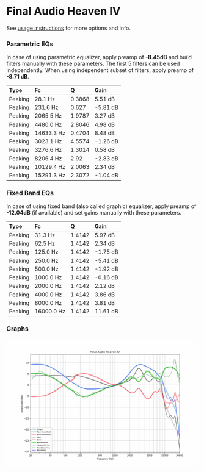 # Final Audio Heaven IV
See [usage instructions](https://github.com/jaakkopasanen/AutoEq#usage) for more options and info.

### Parametric EQs
In case of using parametric equalizer, apply preamp of **-8.45dB** and build filters manually
with these parameters. The first 5 filters can be used independently.
When using independent subset of filters, apply preamp of **-8.71 dB**.

| Type    | Fc         |      Q | Gain     |
|:--------|:-----------|:-------|:---------|
| Peaking | 28.1 Hz    | 0.3868 | 5.51 dB  |
| Peaking | 231.6 Hz   | 0.627  | -5.81 dB |
| Peaking | 2065.5 Hz  | 1.9787 | 3.27 dB  |
| Peaking | 4480.0 Hz  | 2.8046 | 4.98 dB  |
| Peaking | 14633.3 Hz | 0.4704 | 8.48 dB  |
| Peaking | 3023.1 Hz  | 4.5574 | -1.26 dB |
| Peaking | 3276.6 Hz  | 1.3014 | 0.58 dB  |
| Peaking | 8206.4 Hz  | 2.92   | -2.83 dB |
| Peaking | 10129.4 Hz | 2.0063 | 2.34 dB  |
| Peaking | 15291.3 Hz | 2.3072 | -1.04 dB |

### Fixed Band EQs
In case of using fixed band (also called graphic) equalizer, apply preamp of **-12.04dB**
(if available) and set gains manually with these parameters.

| Type    | Fc         |      Q | Gain     |
|:--------|:-----------|:-------|:---------|
| Peaking | 31.3 Hz    | 1.4142 | 5.97 dB  |
| Peaking | 62.5 Hz    | 1.4142 | 2.34 dB  |
| Peaking | 125.0 Hz   | 1.4142 | -1.75 dB |
| Peaking | 250.0 Hz   | 1.4142 | -5.41 dB |
| Peaking | 500.0 Hz   | 1.4142 | -1.92 dB |
| Peaking | 1000.0 Hz  | 1.4142 | -0.16 dB |
| Peaking | 2000.0 Hz  | 1.4142 | 2.12 dB  |
| Peaking | 4000.0 Hz  | 1.4142 | 3.86 dB  |
| Peaking | 8000.0 Hz  | 1.4142 | 3.81 dB  |
| Peaking | 16000.0 Hz | 1.4142 | 11.61 dB |

### Graphs
![](./Final%20Audio%20Heaven%20IV.png)